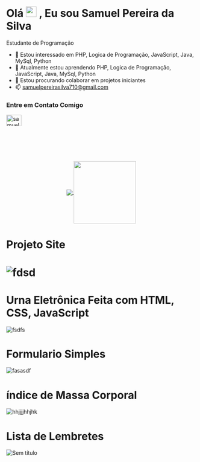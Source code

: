 # Olá <img src="https://media.giphy.com/media/hvRJCLFzcasrR4ia7z/giphy.gif" width="28"> , Eu sou Samuel Pereira da Silva
Estudante de Programação
- 👀 Estou interessado em PHP, Logica de Programação, JavaScript, Java,  MySql, Python
- 🌱 Atualmente estou aprendendo PHP, Logica de Programação, JavaScript, Java,  MySql, Python
- 💞️ Estou procurando colaborar em projetos iniciantes
- 📫 samuelpereirasilva710@gmail.com

### Entre em Contato Comigo

<p align="left">
<a href="https://www.linkedin.com/in/samuel-pereira-da-silva-9790a8213" target="blank"><img align="center" src="https://cdn.jsdelivr.net/npm/simple-icons@3.0.1/icons/linkedin.svg" alt="samuel" height="30" width="40" /></a>
</p>



<br/>

 </a>
</p>
</br>
</br>
<p align="center">
  <a href="https://github.com/anuraghazra/github-readme-stats">
    <img
      align="center"
      src="https://github-readme-stats.vercel.app/api/top-langs/?username=samuel8815&layout=compact&langs_count=7&theme=dracula"
    />
  </a>
  <a href="https://github.com/anuraghazra/github-readme-stats">
    <img
      align="center"
      height="165"
      src="https://github-readme-stats.vercel.app/api?username=samuel8815&show_icons=true&theme=dracula&include_all_commits=true&count_private=true"
    />
  </a>
</p>



<h1>Projeto Site<h1/>
 
![fdsd](https://user-images.githubusercontent.com/90639226/150712055-afc89681-77b2-4879-8f3c-012cbb627af9.png)
 
 
 <h1>Urna Eletrônica Feita com HTML, CSS, JavaScript</h1>
                                
![fsdfs](https://user-images.githubusercontent.com/90639226/142739786-887c47f6-a0bd-4dd6-a53c-e015e163842c.png)


<h1>Formulario Simples</h1>
                                          
![fasasdf](https://user-images.githubusercontent.com/90639226/146659179-16d9bdac-a32c-4a6a-8015-a2b8699a6b26.png)


<h1>índice de Massa Corporal</h1>

![hhjjjjhhjhk](https://user-images.githubusercontent.com/90639226/148008599-c54cf2f4-55bd-44bd-9ea7-d11126e41dcb.png)


                                         
<h1>Lista de Lembretes</h1>

![Sem título](https://user-images.githubusercontent.com/90639226/147428076-21ee5321-3143-41bf-943e-49cdf96eff2f.png)








